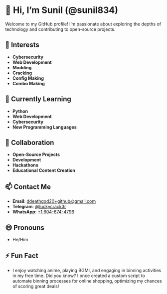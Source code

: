 # 👋 Hi, I’m Sunil (@sunil834)

Welcome to my GitHub profile! I’m passionate about exploring the depths of technology and contributing to open-source projects.

## 👀 Interests

- **Cybersecurity**
- **Web Development**
- **Modding**
- **Cracking**
- **Config Making**
- **Combo Making**

## 🌱 Currently Learning

- **Python**
- **Web Development**
- **Cybersecurity**
- **New Programming Languages**

## 💞️ Collaboration

- **Open-Source Projects**
- **Development**
- **Hackathons**
- **Educational Content Creation**

## 📫 Contact Me

- **Email**: [ddeathgod20+github@gmail.com](mailto:ddeathgod20+github@gmail.com)
- **Telegram**: [@luckycrack3r](https://t.me/luckycrack3r)
- **WhatsApp**: [+1 604-674-4796](https://wa.me/16046744796)

## 😄 Pronouns

- He/Him

## ⚡ Fun Fact

- I enjoy watching anime, playing BGMI, and engaging in binning activities in my free time. Did you know? I once created a custom script to automate binning processes for online shopping, optimizing my chances of scoring great deals!
